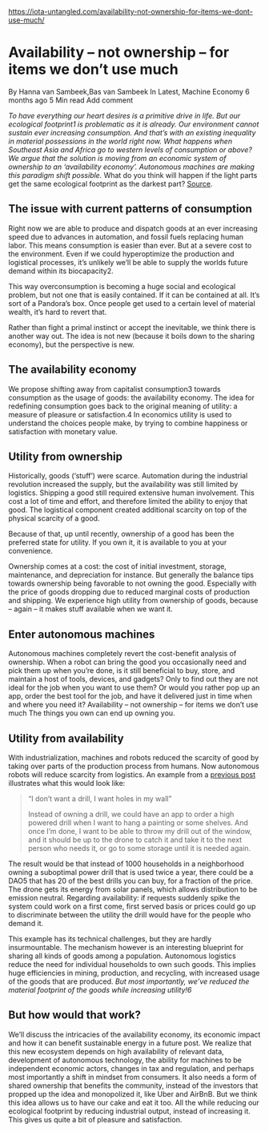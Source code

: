 https://iota-untangled.com/availability-not-ownership-for-items-we-dont-use-much/

# Availability – not ownership – for items we don’t use much
By Hanna van Sambeek,Bas van Sambeek
In Latest, Machine Economy
6 months ago
5 Min read
Add comment

*To have everything our heart desires is a primitive drive in life. But our ecological footprint1 is problematic as it is already. Our environment cannot sustain ever increasing consumption. And that’s with an existing inequality in material possessions in the world right now. What happens when Southeast Asia and Africa go to western levels of consumption or above? We argue that the solution is moving from an economic system of ownership to an ‘availability economy’. Autonomous machines are making this paradigm shift possible.*
What do you think will happen if the light parts get the same ecological footprint as the darkest part? [Source](https://commons.wikimedia.org/wiki/File:World_map_of_countries_by_ecological_footprint.png).

## The issue with current patterns of consumption

Right now we are able to produce and dispatch goods at an ever increasing speed due to advances in automation, and fossil fuels replacing human labor. This means consumption is easier than ever. But at a severe cost to the environment. Even if we could hyperoptimize the production and logistical processes, it’s unlikely we’ll be able to supply the worlds future demand within its biocapacity2.

This way overconsumption is becoming a huge social and ecological problem, but not one that is easily contained. If it can be contained at all. It’s sort of a Pandora’s box. Once people get used to a certain level of material wealth, it’s hard to revert that.

Rather than fight a primal instinct or accept the inevitable, we think there is another way out. The idea is not new (because it boils down to the sharing economy), but the perspective is new.

## The availability economy

We propose shifting away from capitalist consumption3 towards consumption as the usage of goods: the availability economy. The idea for redefining consumption goes back to the original meaning of utility: a measure of pleasure or satisfaction.4 In economics utility is used to understand the choices people make, by trying to combine happiness or satisfaction with monetary value.


## Utility from ownership

Historically, goods (‘stuff’) were scarce. Automation during the industrial revolution increased the supply, but the availability was still limited by logistics. Shipping a good still required extensive human involvement. This cost a lot of time and effort, and therefore limited the ability to enjoy that good. The logistical component created additional scarcity on top of the physical scarcity of a good.

Because of that, up until recently, ownership of a good has been the preferred state for utility. If you own it, it is available to you at your convenience.

Ownership comes at a cost: the cost of initial investment, storage, maintenance, and depreciation for instance. But generally the balance tips towards ownership being favorable to not owning the good. Especially with the price of goods dropping due to reduced marginal costs of production and shipping. We experience high utility from ownership of goods, because – again – it makes stuff available when we want it.

## Enter autonomous machines

Autonomous machines completely revert the cost-benefit analysis of ownership. When a robot can bring the good you occasionally need and pick them up when you’re done, is it still beneficial to buy, store, and maintain a host of tools, devices, and gadgets? Only to find out they are not ideal for the job when you want to use them? Or would you rather pop up an app, order the best tool for the job, and have it delivered just in time when and where you need it?
Availability – not ownership – for items we don’t use much
The things you own can end up owning you.

## Utility from availability

With industrialization, machines and robots reduced the scarcity of good by taking over parts of the production process from humans. Now autonomous robots will reduce scarcity from logistics. An example from a [previous post](https://iota-untangled.com/reframing-abundance-for-a-sustainable-economy/#ownership) illustrates what this would look like:

>    “I don’t want a drill, I want holes in my wall”
>
>    Instead of owning a drill, we could have an app to order a high powered drill when I want to hang a painting or some shelves. And once I’m done, I want to be able to throw my drill out of the window, and it should be up to the drone to catch it and take it to the next person who needs it, or go to some storage until it is needed again.

The result would be that instead of 1000 households in a neighborhood owning a suboptimal power drill that is used twice a year, there could be a DAO5 that has 20 of the best drills you can buy, for a fraction of the price. The drone gets its energy from solar panels, which allows distribution to be emission neutral. Regarding availability: if requests suddenly spike the system could work on a first come, first served basis or prices could go up to discriminate between the utility the drill would have for the people who demand it.

This example has its technical challenges, but they are hardly insurmountable. The mechanism however is an interesting blueprint for sharing all kinds of goods among a population. Autonomous logistics reduce the need for individual households to own such goods. This implies huge efficiencies in mining, production, and recycling, with increased usage of the goods that are produced. *But most importantly, we’ve reduced the material footprint of the goods while increasing utility!6*

## But how would that work?

We’ll discuss the intricacies of the availability economy, its economic impact and how it can benefit sustainable energy in a future post. We realize that this new ecosystem depends on high availability of relevant data, development of autonomous technology, the ability for machines to be independent economic actors, changes in tax and regulation, and perhaps most importantly a shift in mindset from consumers. It also needs a form of shared ownership that benefits the community, instead of the investors that propped up the idea and monopolized it, like Uber and AirBnB. But we think this idea allows us to have our cake and eat it too. All the while reducing our ecological footprint by reducing industrial output, instead of increasing it. This gives us quite a bit of pleasure and satisfaction.